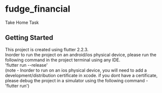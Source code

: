 # fudge_financial

Take Home Task

## Getting Started

This project is created using flutter 2.2.3.\
Inorder to run the project on an android/ios physical device, please run the following command in the project terminal using any IDE.\
'flutter run --release'\
(note - Inorder to run on an ios physical device, you will need to add a development/distribution certificate in xcode. if you dont have a certificate, please debug the project in a simulator using the following command -  'flutter run')
